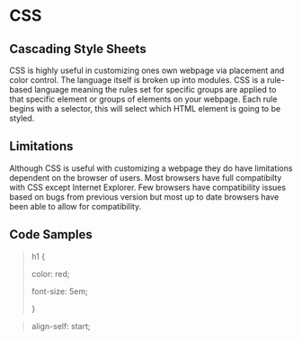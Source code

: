 <html>
<head>
 <h1>CSS</h1>
 </head>

<body style="bacground-color:grey">
<h2> Cascading Style Sheets </h2>

CSS is highly useful in customizing ones own webpage via placement and color control.
The language itself is broken up into modules.
CSS is a rule-based language meaning the rules set for specific groups are applied to that specific element or groups of elements on your webpage.
Each rule begins with a selector, this will select which HTML element is going to be styled.

<h2> Limitations </h2>

Although CSS is useful with customizing a webpage they do have limitations dependent on the browser of users.
Most browsers have full compatibilty  with CSS except Internet Explorer.
Few browsers have compatibility issues based on bugs from previous version but most up to date browsers have been able to allow for compatibility.

<h2> Code Samples </h2>
<blockquote     

h1 {

   color: red;

   font-size: 5em;
   
} 

</blockquote>


<blockquote> align-self: start;

</body>

